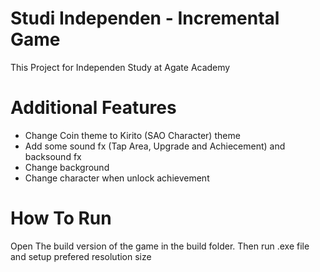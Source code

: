 # Studi Independen - Incremental Game
This Project for Independen Study at Agate Academy

# Additional Features
- Change Coin theme to Kirito (SAO Character) theme
- Add some sound fx (Tap Area, Upgrade and Achiecement) and backsound fx
- Change background
- Change character when unlock achievement

# How To Run
Open The build version of the game in the build folder. Then run .exe file and setup prefered resolution size
